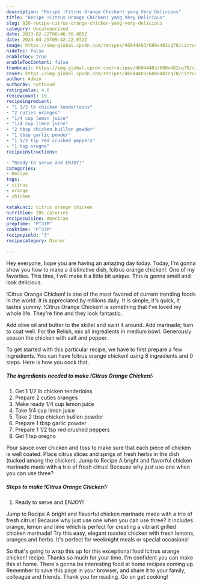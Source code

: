 ```yaml
---
description: "Recipe !Citrus Orange Chicken! yang Very Delicious"
title: "Recipe !Citrus Orange Chicken! yang Very Delicious"
slug: 826-recipe-citrus-orange-chicken-yang-very-delicious
category: Uncategorized
date: 2023-02-22T06:46:56.805Z
date: 2023-04-25T09:42:22.972Z
image: https://img-global.cpcdn.com/recipes/46944483/680x482cq70/citrus-orange-chicken-recipe-main-photo.jpg
hideToc: false
enableToc: true
enableTocContent: false
thumbnail: https://img-global.cpcdn.com/recipes/46944483/680x482cq70/citrus-orange-chicken-recipe-main-photo.jpg
cover: https://img-global.cpcdn.com/recipes/46944483/680x482cq70/citrus-orange-chicken-recipe-main-photo.jpg
author: Admin
authorAv: notfound
ratingvalue: 4.6
reviewcount: 19
recipeingredient:
- "1 1/2 lb chicken tenderloins"
- "2 cuties oranges"
- "1/4 cup lemon juice"
- "1/4 cup limon juice"
- "2 tbsp chicken buillon powder"
- "1 tbsp garlic powder"
- "1 1/2 tsp red crushed peppers"
- "1 tsp oregno"
recipeinstructions:

- "Ready to serve and ENJOY!"
categories:
- Recipe
tags:
- citrus
- orange
- chicken

katakunci: citrus orange chicken 
nutrition: 205 calories
recipecuisine: American
preptime: "PT31M"
cooktime: "PT33M"
recipeyield: "3"
recipecategory: Dinner

---
```



Hey everyone, hope you are having an amazing day today. Today, I'm gonna show you how to make a distinctive dish, !citrus orange chicken!. One of my favorites. This time, I will make it a little bit unique. This is gonna smell and look delicious.

!Citrus Orange Chicken! is one of the most favored of current trending foods in the world. It is appreciated by millions daily. It is simple, it's quick, it tastes yummy. !Citrus Orange Chicken! is something that I've loved my whole life. They're fine and they look fantastic.

Add olive oil and butter to the skillet and swirl it around. Add marinade; turn to coat well. For the Relish, mix all ingredients in medium bowl. Generously season the chicken with salt and pepper.


To get started with this particular recipe, we have to first prepare a few ingredients. You can have !citrus orange chicken! using 8 ingredients and 0 steps. Here is how you cook that.

<!--inarticleads1-->

##### The ingredients needed to make !Citrus Orange Chicken!:

1. Get 1 1/2 lb chicken tenderloins
1. Prepare 2 cuties oranges
1. Make ready 1/4 cup lemon juice
1. Take 1/4 cup limon juice
1. Take 2 tbsp chicken buillon powder
1. Prepare 1 tbsp garlic powder
1. Prepare 1 1/2 tsp red crushed peppers
1. Get 1 tsp oregno


Pour sauce over chicken and toss to make sure that each piece of chicken is well coated. Place citrus slices and sprigs of fresh herbs in the dish (tucked among the chicken). Jump to Recipe A bright and flavorful chicken marinade made with a trio of fresh citrus! Because why just use one when you can use three? 

<!--inarticleads2-->

##### Steps to make !Citrus Orange Chicken!:


1. Ready to serve and ENJOY!

Jump to Recipe A bright and flavorful chicken marinade made with a trio of fresh citrus! Because why just use one when you can use three? It includes orange, lemon and lime which is perfect for creating a vibrant grilled chicken marinade! Try this easy, elegant roasted chicken with fresh lemons, oranges and herbs. It&#39;s perfect for weeknight meals or special occasions! 

So that's going to wrap this up for this exceptional food !citrus orange chicken! recipe. Thanks so much for your time. I'm confident you can make this at home. There's gonna be interesting food at home recipes coming up. Remember to save this page in your browser, and share it to your family, colleague and friends. Thank you for reading. Go on get cooking!
